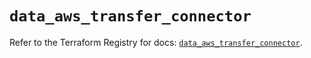 # `data_aws_transfer_connector`

Refer to the Terraform Registry for docs: [`data_aws_transfer_connector`](https://registry.terraform.io/providers/hashicorp/aws/5.100.0/docs/data-sources/transfer_connector).
